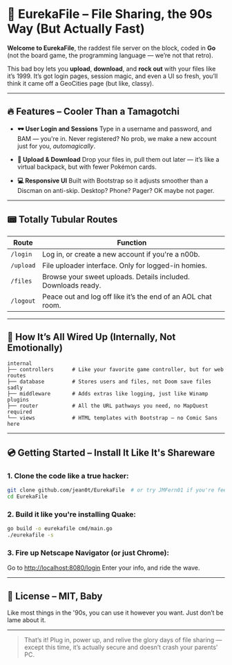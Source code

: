 # 💾 EurekaFile – File Sharing, the 90s Way (But Actually Fast)

**Welcome to EurekaFile**, the raddest file server on the block, coded in **Go** (not the board game, the programming language — we’re not that retro).

This bad boy lets you **upload**, **download**, and **rock out** with your files like it’s 1999. It’s got login pages, session magic, and even a UI so fresh, you’ll think it came off a GeoCities page (but like, classy).

---

## 🔥 Features – Cooler Than a Tamagotchi

* **🕶️ User Login and Sessions**
  Type in a username and password, and BAM — you're in. Never registered? No prob, we make a new account just for you, *automagically*.

* **📼 Upload & Download**
  Drop your files in, pull them out later — it’s like a virtual backpack, but with fewer Pokémon cards.

* **💻 Responsive UI**
  Built with Bootstrap so it adjusts smoother than a Discman on anti-skip. Desktop? Phone? Pager? OK maybe not pager.

---

## 📟 Totally Tubular Routes

| Route     | Function                                                      |
| --------- | ------------------------------------------------------------- |
| `/login`  | Log in, or create a new account if you're a n00b.             |
| `/upload` | File uploader interface. Only for logged-in homies.           |
| `/files`  | Browse your sweet uploads. Details included. Downloads ready. |
| `/logout` | Peace out and log off like it’s the end of an AOL chat room.  |

---

## 🧠 How It’s All Wired Up (Internally, Not Emotionally)

```
internal
├── controllers      # Like your favorite game controller, but for web routes
├── database         # Stores users and files, not Doom save files sadly
├── middleware       # Adds extras like logging, just like Winamp plugins
├── router           # All the URL pathways you need, no MapQuest required
└── views            # HTML templates with Bootstrap – no Comic Sans here
```

---

## 💿 Getting Started – Install It Like It's Shareware

### 1. Clone the code like a true hacker:

```sh
git clone github.com/jean0t/EurekaFile  # or try JMFern01 if you're feeling retro rebellious
cd EurekaFile
```

### 2. Build it like you're installing Quake:

```sh
go build -o eurekafile cmd/main.go
./eurekafile -s
```

### 3. Fire up Netscape Navigator (or just Chrome):

Go to [http://localhost:8080/login](http://localhost:8080/login)
Enter your info, and ride the wave.

---

## 📜 License – MIT, Baby

Like most things in the '90s, you can use it however you want. Just don’t be lame about it.

---

> That’s it! Plug in, power up, and relive the glory days of file sharing — except this time, it’s actually secure and doesn’t crash your parents’ PC.
